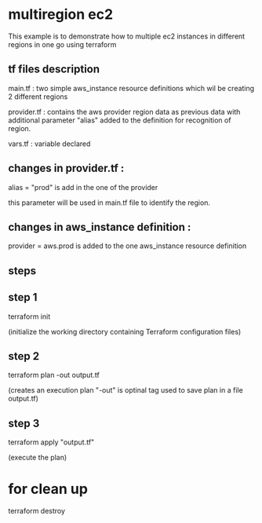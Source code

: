 # multiregion ec2 

This example is to demonstrate how to multiple ec2 instances  in different  regions in one go using terraform 

## tf files description 

main.tf : two simple aws_instance resource definitions which wil be creating 2 different regions 

provider.tf : contains  the aws provider region data as previous  data with additional  parameter  "alias" added to the definition  for recognition of region.


vars.tf : variable declared


## changes in provider.tf :

  alias = "prod" is add in the one of the provider 
  
  this parameter  will be used in main.tf file to identify  the region.
  
## changes in aws_instance definition  :

   provider = aws.prod is added to the one aws_instance resource  definition 
   
   
 ## steps
 
 ## step 1
terraform init 

(initialize the working directory containing Terraform configuration files)

## step 2

terraform plan -out output.tf 

(creates an execution plan "-out" is optinal tag used to save plan in a file output.tf)

## step 3

terraform apply "output.tf"

(execute the plan) 

# for clean up 

terraform destroy

 
   
   
   


  
  
  

 












